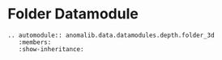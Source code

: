 # Folder Datamodule

```{eval-rst}
.. automodule:: anomalib.data.datamodules.depth.folder_3d
   :members:
   :show-inheritance:
```
